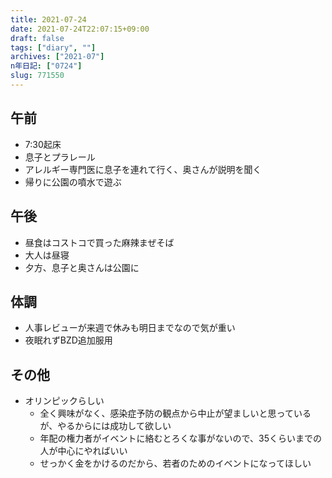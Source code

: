 ```yaml
---
title: 2021-07-24
date: 2021-07-24T22:07:15+09:00
draft: false
tags: ["diary", ""]
archives: ["2021-07"]
n年日記: ["0724"]
slug: 771550
---
```

## 午前
- 7:30起床
- 息子とプラレール
- アレルギー専門医に息子を連れて行く、奥さんが説明を聞く
- 帰りに公園の噴水で遊ぶ
## 午後
- 昼食はコストコで買った麻辣まぜそば
- 大人は昼寝
- 夕方、息子と奥さんは公園に
## 体調
- 人事レビューが来週で休みも明日までなので気が重い
- 夜眠れずBZD追加服用
## その他
- オリンピックらしい
  - 全く興味がなく、感染症予防の観点から中止が望ましいと思っているが、やるからには成功して欲しい
  - 年配の権力者がイベントに絡むとろくな事がないので、35くらいまでの人が中心にやればいい
  - せっかく金をかけるのだから、若者のためのイベントになってほしい
